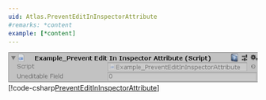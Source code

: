 ```yaml
---
uid: Atlas.PreventEditInInspectorAttribute
#remarks: *content
example: [*content]
---
```

![Inspector Demo](../images/Examples_PreventEditInInspectorAttribute.png)
[!code-csharp[PreventEditInInspectorAttribute](../../../Assets/Examples/Scripts/Runtime/Utils/Attributes/Example_PreventEditInInspectorAttribute.cs)]